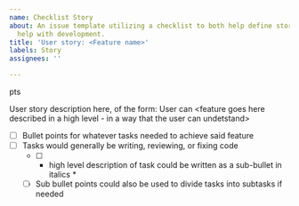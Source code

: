 ```yaml
---
name: Checklist Story
about: An issue template utilizing a checklist to both help define story reqs and
  help with development.
title: 'User story: <Feature name>'
labels: Story
assignees: ''

---
```


<Point estimate> pts

User story description here, of the form: 
User can <feature goes here described in a high level - in a way that the user can undetstand>

- [ ] Bullet points for whatever tasks needed to achieve said feature 
- [ ] Tasks would generally be writing, reviewing, or fixing code 
  - [ ] * high level description of task could be written as a sub-bullet in italics *
  - [ ] Sub bullet points could also be used to divide tasks into subtasks if needed
